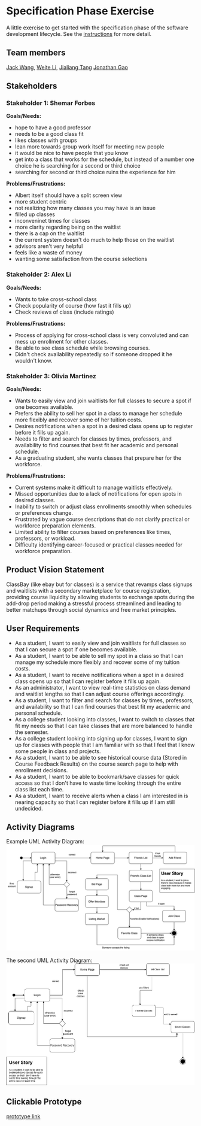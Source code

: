 # Specification Phase Exercise

A little exercise to get started with the specification phase of the software development lifecycle. See the [instructions](instructions.md) for more detail.

## Team members

[Jack Wang](https://github.com/JackInTheBox314), 
[Weite Li](https://github.com/YYukin0),
[Jialiang Tang](https://github.com/JialiangTang1) 
[Jonathan Gao](https://github.com/jg169)

## Stakeholders

### Stakeholder 1: Shemar Forbes 

**Goals/Needs:**
- hope to have a good professor 
- needs to be a good class fit 
- likes classes with groups 
- lean more towards group work itself for meeting new people 
- it would be nice to have people that you know 
- get into a class that works for the schedule, but instead of a number one choice he is searching for a second or third choice 
- searching for second or third choice ruins the experience for him 

**Problems/Frustrations:**
- Albert itself should have a split screen view 
- more student centric 
- not realizing how many classes you may have is an issue 
- filled up classes 
- inconveninet times for classes 
- more clarity regarding being on the waitlist 
- there is a cap on the waitlist 
- the current system doesn't do much to help those on the waitlist 
- advisors aren't very helpful 
- feels like a waste of money
- wanting some satisfaction from the course selections 

### Stakeholder 2: Alex Li

**Goals/Needs:**
- Wants to take cross-school class
- Check popularity of course (how fast it fills up)
- Check reviews of class (include ratings)

**Problems/Frustrations:** 
- Process of applying for cross-school class is very convoluted and can mess up enrollment for other classes.
- Be able to see class schedule while browsing courses.
- Didn't check availability repeatedly so if someone dropped it he wouldn't know.

### Stakeholder 3: Olivia Martinez

**Goals/Needs:**
- Wants to easily view and join waitlists for full classes to secure a spot if one becomes available.
- Prefers the ability to sell her spot in a class to manage her schedule more flexibly and recover some of her tuition costs.
- Desires notifications when a spot in a desired class opens up to register before it fills up again.
- Needs to filter and search for classes by times, professors, and availability to find courses that best fit her academic and personal schedule.
- As a graduating student, she wants classes that prepare her for the workforce.

**Problems/Frustrations:**
- Current systems make it difficult to manage waitlists effectively.
- Missed opportunities due to a lack of notifications for open spots in desired classes.
- Inability to switch or adjust class enrollments smoothly when schedules or preferences change.
- Frustrated by vague course descriptions that do not clarify practical or workforce preparation elements.
- Limited ability to filter courses based on preferences like times, professors, or workload.
- Difficulty identifying career-focused or practical classes needed for workforce preparation.


## Product Vision Statement

ClassBay (like ebay but for classes) is a service that revamps class signups and waitlists with a secondary marketplace for course registration, providing course liquidity by allowing students to exchange spots during the add-drop period making a stressful process streamlined and leading to better matchups through social dynamics and free market principles. 

## User Requirements

- As a student, I want to easily view and join waitlists for full classes so that I can secure a spot if one becomes available.
- As a student, I want to be able to sell my spot in a class so that I can manage my schedule more flexibly and recover some of my tuition costs.
- As a student, I want to receive notifications when a spot in a desired class opens up so that I can register before it fills up again.
- As an administrator, I want to view real-time statistics on class demand and waitlist lengths so that I can adjust course offerings accordingly.
- As a student, I want to filter and search for classes by times, professors, and availability so that I can find courses that best fit my academic and personal schedule.
- As a college student looking into classes, I want to switch to classes that fit my needs so that I can take classes that are more balanced to handle the semester. 
- As a college student looking into signing up for classes, I want to sign up for classes with  people that I am familiar with so that I feel that I know some people in class and projects.
- As a student, I want to be able to see historical course data (Stored in Course Feedback Results) on the course search page to help with enrollment decisions.
- As a student, I want to be able to bookmark/save classes for quick access so that I don't have to waste time looking through the entire class list each time.
- As a student, I want to receive alerts when a class I am interested in is nearing capacity so that I can register before it fills up if I am still undecided. 

## Activity Diagrams

Example UML Activity Diagram:  
![First UML Activity Diagram](UML1.png)

The second UML Activity Diagram:
![Second UML Activity Diagram](UML2.png)
## Clickable Prototype

[prototype link](https://www.figma.com/proto/snzrok5nuP927l1r6CneUJ/TheBestTeam?node-id=1-2&p=f&t=0Sxey6lYgSSU1JSI-1&scaling=scale-down&content-scaling=fixed&page-id=0%3A1&starting-point-node-id=1%3A2)
